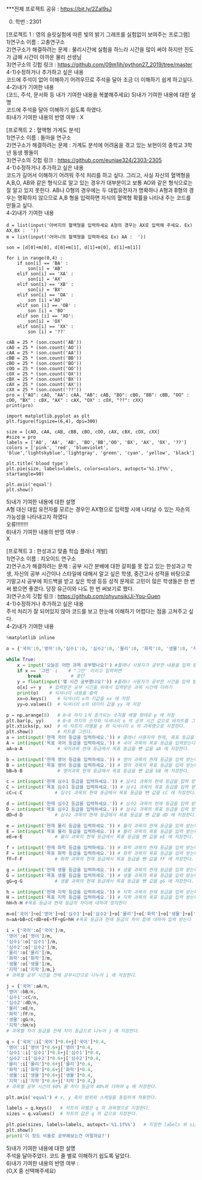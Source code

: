 ***전체 프로젝트 공유 : https://bit.ly/2ZaI9sJ

0. 학번 : 2301<br>

[프로젝트 1 : 영의 슬릿실험에 따른 빛의 밝기 그래프를 실험없이 보여주는 프로그램]<br>
1)연구소 이름 : 고충연구소<br>
2)연구소가 해결하려는 문제 : 물리시간에 실험을 하느라 시간을 많이 써야 하지만 진도가 급해 시간이 아까운 물리 선생님<br>
3)연구소의 깃헙 링크 : 
https://github.com/09m1jh/python27_2019/tree/master<br>
4-1)수정하거나 추가하고 싶은 내용<br>
코드에 주석이 없어 이해하기 어려우므로 주석을 달아 조금 더 이해하기 쉽게 하고싶다.<br>
4-2)내가 기여한 내용<br>
(코드, 주석, 문서화 등 내가 기여한 내용을 복붙해주세요)
5)내가 기여한 내용에 대한 설명<br>
코드에 주석을 달아 이해하기 쉽도록 하였다.<br>
6)내가 기여한 내용의 반영 여부 : X <br>

[프로젝트 2 : 혈액형 가게도 분석]<br>
1)연구소 이름 : 돌마을 연구소<br>
2)연구소가 해결하려는 문제 : 가계도 분석에 어려움을 겪고 있는 보현이의 중학교 3학년 동생 짱돌이<br>
3)연구소의 깃헙 링크 : https://github.com/eunjae324/2303-2305<br>
4-1)수정하거나 추가하고 싶은 내용<br>
코드가 길어서 이해하기 어려워 주석 처리를 하고 싶다. 그리고, 사실 자신의 혈액형을 A,B,O, AB와 같은 형식으로 알고 있는 경우가 대부분이고 보통 AO와 같은 형식으로는 잘 알고 있지 못한다. AB나 O형의 경우에는 두 대립유전자가 명확하나 A형과 B형의 경우는 명확하지 않으므로 A,B 형을 입력하면 자식의 혈액형 확률을 나타내 주는 코드를 만들고 싶다.<br>
4-2)내가 기여한 내용<br>
```python<br>
d = list(input('아버지의 혈액형을 입력하세요 A형의 경우는 AX로 입력해 주세요. Ex) AX,BX :  '))
m = list(input('어머니의 혈액형을 입력하세요 Ex) AA :  '))

son = [d[0]+m[0], d[0]+m[1], d[1]+m[0], d[1]+m[1]]

for i in range(0,4) :
    if son[i] == 'BA' :
        son[i] = 'AB'
    elif son[i] == 'XA' :
        son[i] = 'AX'
    elif son[i] == 'XB' :
        son[i] = 'BX'
    elif son[i] == 'OA' :
        son [i] ='AO'
    elif son [i] == 'OB' :
        son [i] = 'BO'
    elif son [i] == 'XO':
        son[i] = 'OX'
    elif son[i] == 'XX' :
        son [i] = '??'

cAB = 25 * (son.count('AB'))
cAO = 25 * (son.count('AO'))
cAA = 25 * (son.count('AA'))
cBB = 25 * (son.count('BB'))
cBO = 25 * (son.count('BO'))
cOO = 25 * (son.count('OO'))
cOX = 25 * (son.count('OX'))
cBX = 25 * (son.count('BX'))
cAX = 25 * (son.count('AX'))
cXX = 25 * (son.count('??'))
pro = {"AO": cAO, "AA": cAA, "AB": cAB, "BO": cBO, "BB": cBB, "OO" : cOO, "BX" : cBX, "AX" : cAX, "OX" : cOX, "??": cXX}
print(pro)

import matplotlib.pyplot as plt
plt.figure(figsize=(6,4), dpi=300)

size = [cAO, cAA, cAB, cBB, cBO, cOO, cAX, cBX, cOX, cXX]  
#size = pro
labels = ['AO', 'AA', 'AB', 'BO','BB','OO', 'BX', 'AX', 'OX', '??']
colors = ['pink', 'red', 'blueviolet', 'blue','lightskyblue','lightgray', 'green', 'cyan', 'yellow', 'black']

plt.title('blood type')
plt.pie(size, labels=labels, colors=colors, autopct='%1.1f%%', startangle=90)

plt.axis('equal')
plt.show()
```
5)내가 기여한 내용에 대한 설명<br>
A형 대신 대립 유전자를 모르는 경우인 AX형으로 입력할 시에 나타날 수 있는 자손의 가능성을 나타내고자 하였다<br>  오류!!!!!!!!<br>
6)내가 기여한 내용의 반영 여부 :<br>
X <br>

[프로젝트 3 : 한성과고 맞춤 학습 플래너 개발]<br>
1)연구소 이름 : 지오이드 연구소<br>
2)연구소가 해결하려는 문제 : 공부 시간 분배에 대한 갈피를 못 잡고 있는 한성과고 학생, 자신의 공부 시간이나 스타일에 대해서 알고 싶은 학생,  중간고사 성적을 바탕으로 기말고사 공부에 피드백을 받고 싶은 학생 등등 성적 문제로 고민이 많은 학생들은 한 번 써 봤으면 좋겠다. 당장 유근이와 나도 한 번 써보기로 했다.<br>
3)연구소의 깃헙 링크 : https://github.com/ohyunsik/Ji-You-Guen<br>
4-1)수정하거나 추가하고 싶은 내용<br>
주석 처리가 잘 되어있지 않아 코드를 보고 한눈에 이해하기 어렵다는 점을 고쳐주고 싶다. <br>
4-2)내가 기여한 내용<br>
```python
%matplotlib inline

o = {'국어':0,'영어':0,'심수1':0, '심수2':0, '물리':0, '화학':0, '생물':0, '지학':0}

while True:
    x = input('오늘은 어떤 과목 공부했나요?') #플래너 사용자가 공부한 내용을 입력 받는다
    if x == '그만' :    # "그만' 이라고 입력하면
        break           # 중단
    y = float(input('몇 시간 공부했나요?')) #플래너 사용자가 공부한 시간을 입력 받는다
    o[x] =+ y   # 입력받은 공부 시간을 위에서 입력받은 과목 시간에 더하기
    print(o)    # 딕셔너리 내용을 출력
    xx=o.keys()    # 딕셔너리 o의 키값을 xx 에 저장
    yy=o.values()  # 딕셔너리 o의 데이터 값을 yy 에 저장

p = np.arange(8)   # 0~8 까지 1씩 증가되는 숫자를 배열 형태로 p 에 저장
plt.bar(p, yy)     # 0~8 까지의 숫자와 딕셔너리 o 의 공부 시간 값으로 바차트를 그린다.
plt.xticks(p, xx)  # 바 차트의 라벨을 p 와 딕셔너리 o 의 과목명으로 지정한다.
plt.show()         # 차트를 그린다.
a = int(input('현재 국어 등급을 입력하세요.')) # 플래너 사용자의 현재, 목표 등급을 입력 받는다
A = int(input('목표 국어 등급을 입력하세요.')) # 국어 과목의 목표 등급을 입력받는다.
aA=a-A             # 국어과목 현재 등급에서 목표 등급을 뺀 값을 aA 에 저장한다.

b = int(input('현재 영어 등급을 입력하세요.')) # 영어 과목의 현재 등급을 입력 받는다.
B = int(input('목표 영어 등급을 입력하세요.')) # 영어 과목의 목표 등급을 입력 받는다.
bB=b-B             # 영어과목 현재 등급에서 목표 등급을 뺀 값을 bB 에 저장한다.

c = int(input('현재 심수1 등급을 입력하세요.')) # 심수1 과목의 현재 등급을 입력 받는다.
C = int(input('목표 심수1 등급을 입력하세요.')) # 심수1 과목의 목표 등급을 입력 받는다.
cC=c-C            # 심수1 과목의 현재 등급에서 목표 등급을 뺀 값을 cC 에 저장한다.

d = int(input('현재 심수2 등급을 입력하세요.')) # 심수2 과목의 현재 등급을 입력 받는다.
D = int(input('목표 심수2 등급을 입력하세요.')) # 심수2 과목의 목표 등급을 입력 받는다.
dD=d-D            # 심수2 과목의 현재 등급에서 목표 등급을 뺀 값을 dD 에 저장한다.

e = int(input('현재 물리 등급을 입력하세요.')) # 물리 과목의 현재 등급을 입력 받는다.
E = int(input('목표 물리 등급을 입력하세요.')) # 물리 과목의 목표 등급을 입력 받는다.
eE=e-E            # 물리 과목의 현재 등급에서 목표 등급을 뺀 값을 eE 에 저장한다.

f = int(input('현재 화학 등급을 입력하세요.')) # 화학 과목의 현재 등급을 입력 받는다.
F = int(input('목표 화학 등급을 입력하세요.')) # 화학 과목의 목표 등급을 입력 받는다.
fF=f-F            # 화학 과목의 현재 등급에서 목표 등급을 뺀 값을 fF 에 저장한다.

g = int(input('현재 생물 등급을 입력하세요.')) # 생물 과목의 현재 등급을 입력 받는다.
G = int(input('목표 생물 등급을 입력하세요.')) # 생물 과목의 목표 등급을 입력 받는다.
gG=g-G            # 생물 과목의 현재 등급에서 목표 등급을 뺀 값을 gG 에 저장한다.

h = int(input('현재 지학 등급을 입력하세요.')) # 지학 과목의 현재 등급을 입력 받는다.
H = int(input('목표 지학 등급을 입력하세요.')) # 지학 과목의 목표 등급을 입력 받는다.
hH=h-H #목표 등급과 현재 등급의 차이에 대하여 정의한다

m=o['국어']+o['영어']+o['심수1']+o['심수2']+o['물리']+o['화학']+o['생물']+o['지학'] #플래너 사용자의 공부 시간에 대한 항이다
n=aA+bB+cC+dD+eE+fF+gG+hH #목표 등급과 현재 등급의 차이 합에 대하여 입력 받는다

i = {'국어':o['국어']/m,
'영어':o['영어']/m,
'심수1':o['심수1']/m,
'심수2':o['심수2']/m,
'물리':o['물리']/m,
'화학':o['화학']/m,
'생물':o['생물']/m,
'지학':o['지학']/m,}
# 과목별 공부 시간을 전체 공부시간으로 나누어 i 에 저장한다.

j = {'국어':aA/n,
'영어':bB/n,
'심수1':cC/n,
'심수2':dD/n,
'물리':eE/n,
'화학':fF/n,
'생물':gG/n,
'지학':hH/n}
# 과목별 차이 등급을 전체 차이 등급으로 나누어 j 에 저장한다.

q = {'국어':i['국어']*0.6+j['국어']*0.4,
'영어':i['영어']*0.6+j['영어']*0.4,
'심수1':i['심수1']*0.6+j['심수1']*0.4,
'심수2':i['심수2']*0.6+j['심수2']*0.4,
'물리':i['물리']*0.6+j['물리']*0.4,
'화학':i['화학']*0.6+j['화학']*0.4,
'생물':i['생물']*0.6+j['생물']*0.4,
'지학':i['지학']*0.6+j['지학']*0.4,}
# 과목별 공부 시간의 60% 를 차이 등급의 40%와 더하여 q 에 저장한다.

plt.axis('equal') # x, y 축의 범위와 스케일을 동일하게 적용한다.

labels = q.keys()   # 차트의 라벨은 q 의 과목명으로 지정한다.
sizes = q.values()  # 차트의 값은 q 의 값으로 지정한다.

plt.pie(sizes, labels=labels, autopct='%1.1f%%')   # 지정한 labels 와 sizes 값, %로 파이 차트를 그린다.
plt.show()
print('이 정도 비율로 공부해보는건 어떨까요?')
```
5)내가 기여한 내용에 대한 설명<br>
주석을 달아주었다. 코드 줄 별로 이해하기 쉽도록 달았다.<br>
6)내가 기여한 내용의 반영 여부 :<br>
(O,X 중 선택해주세요)<br>
